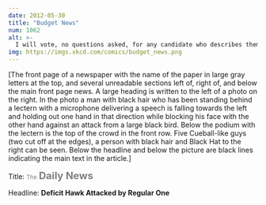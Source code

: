 ```yaml
---
date: 2012-05-30
title: "Budget News"
num: 1062
alt: >-
  I will vote, no questions asked, for any candidate who describes themselves as 'more of a deficit sugar glider.'
img: https://imgs.xkcd.com/comics/budget_news.png
---
```

[The front page of a newspaper with the name of the paper in large gray letters at the top, and several unreadable sections left of, right of, and below the main front page news. A large heading is written to the left of a photo on the right. In the photo a man with black hair who has been standing behind a lectern with a microphone delivering a speech is falling towards the left and holding out one hand in that direction while blocking his face with the other hand against an attack from a large black bird. Below the podium with the lectern is the top of the crowd in the front row. Five Cueball-like guys (two cut off at the edges), a person with black hair and Black Hat to the right can be seen. Below the headline and below the picture are black lines indicating the main text in the article.]

Title: <font color="gray"><small>The</small> <big><big>**Daily News**</big></big> </font>

Headline: **Deficit Hawk Attacked by Regular One**